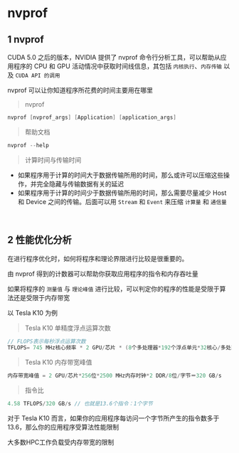
# nvprof

## 1 nvprof
CUDA 5.0 之后的版本，NVIDIA 提供了 nvprof 命令行分析工具，可以帮助从应用程序的 CPU 和 GPU 活动情况中获取时间线信息，其包括 `内核执行`、`内存传输` 以及 `CUDA API 的调用`

nvprof 可以让你知道程序所花费的时间主要用在哪里

>nvprof
```c++
nvprof [nvprof_args] [Application] [application_args] 
```

>帮助文档
```c++
nvprof --help
```


>计算时间与传输时间
- 如果程序用于计算的时间大于数据传输所用的时间，那么或许可以压缩这些操作，并完全隐藏与传输数据有关的延迟
- 如果程序用于计算的时间少于数据传输所用的时间，那么需要尽量减少 Host 和 Device 之间的传输。后面可以用 `Stream` 和 `Event` 来压缩 `计算量` 和 `通信量`

&emsp;
## 2 性能优化分析
在进行程序优化时，如何将程序和理论界限进行比较是很重要的。


由 nvprof 得到的计数器可以帮助你获取应用程序的指令和内存吞吐量


如果将程序的 `测量值` 与 `理论峰值` 进行比较，可以判定你的程序的性能是受限于算法还是受限于内存带宽

以 Tesla K10 为例

>Tesla K10 单精度浮点运算次数
```c++
// FLOPS表示每秒浮点运算次数
TFLOPS= 745 MHz核心频率 * 2 GPU/芯片 * (8个多处理器*192个浮点单元*32核心/多处理器）*2 OPS/周期＝4.58 
```

>Tesla K10 内存带宽峰值
```c++
内存带宽峰值 = 2 GPU/芯片*256位*2500 MHz内存时钟*2 DDR/8位/字节＝320 GB/s
```
>指令比
```c++
4.58 TFLOPS/320 GB/s // 也就是13.6个指令：1个字节
```

对于 Tesla K10 而言，如果你的应用程序每访问一个字节所产生的指令数多于 13.6，那么你的应用程序受算法性能限制

大多数HPC工作负载受内存带宽的限制